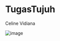 # TugasTujuh
Celine Vidiana

![image](https://github.com/7Nrr8/TugasTujuh/assets/104707764/eaaf3040-b7c8-44b1-a44b-819ceac7e2e4)

